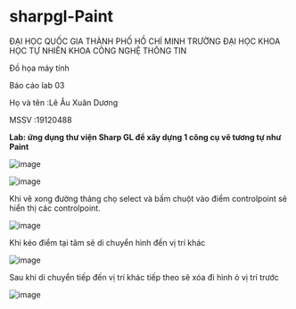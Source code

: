 # sharpgl-Paint
ĐẠI HỌC QUỐC GIA THÀNH PHỐ HỒ CHÍ MINH TRƯỜNG ĐẠI HỌC KHOA HỌC TỰ NHIÊN KHOA CÔNG NGHỆ THÔNG TIN

Đồ họa máy tính 

Báo cáo lab 03 

Họ và tên :Lê Âu Xuân Dương 

MSSV :19120488

**Lab: ứng dụng thư viện Sharp GL để xây dựng 1 công cụ vẽ tương tự như Paint**

![image](https://github.com/duong1121/sharpgl-Paint/assets/75771867/56c6945f-ac5a-4a9d-b198-f78b649d524c)

![image](https://github.com/duong1121/sharpgl-Paint/assets/75771867/ce3654d1-ede1-4742-b018-c76e21cec620)

Khi vẽ xong đường thảng chọ select và bấm chuột vào điểm controlpoint sẽ hiển thị các controlpoint.

![image](https://github.com/duong1121/sharpgl-Paint/assets/75771867/2bbc2eb8-2285-4d08-bf33-11efc6ee4f7a)

Khi kéo điểm tại tâm sẽ di chuyển hình đến vị trí khác

![image](https://github.com/duong1121/sharpgl-Paint/assets/75771867/d1d90186-52dc-43bd-b7c8-bcca3f65cdfc)

Sau khi di chuyển tiếp đến vị trí khác tiếp theo sẽ xóa đi hình ỏ vị trí trước

![image](https://github.com/duong1121/sharpgl-Paint/assets/75771867/f0236e4b-09c3-49d9-af94-0e1aee8ac545)

